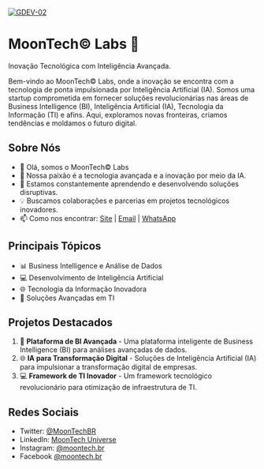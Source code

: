 <!-- Logo -->
<a href="https://g.dev/MoonTechBR"><img src="https://i.ibb.co/8dLTyrF/GDEV-02.png" alt="GDEV-02" border="0" /></a>

<!-- Título -->
# MoonTech© Labs 🚀
Inovação Tecnológica com Inteligência Avançada.

<!-- Descrição -->
Bem-vindo ao MoonTech© Labs, onde a inovação se encontra com a tecnologia de ponta impulsionada por Inteligência Artificial (IA). Somos uma startup comprometida em fornecer soluções revolucionárias nas áreas de Business Intelligence (BI), Inteligência Artificial (IA), Tecnologia da Informação (TI) e afins. Aqui, exploramos novas fronteiras, criamos tendências e moldamos o futuro digital.

<!-- Sobre Nós -->
## Sobre Nós

- 👋 Olá, somos o MoonTech© Labs
- 👀 Nossa paixão é a tecnologia avançada e a inovação por meio da IA.
- 🌱 Estamos constantemente aprendendo e desenvolvendo soluções disruptivas.
- 💡 Buscamos colaborações e parcerias em projetos tecnológicos inovadores.
- 📫 Como nos encontrar: [Site](https://g.dev/MoonTechBR) | [Email](mailto:moontech.ia@gmail.com) | [WhatsApp](https://wa.me/5521985996555)

<!-- Tópicos de Destaque -->
## Principais Tópicos

- 📊 Business Intelligence e Análise de Dados
- 💻 Desenvolvimento de Inteligência Artificial
- 🌐 Tecnologia da Informação Inovadora
- 🚀 Soluções Avançadas em TI

<!-- Projetos Destacados -->
## Projetos Destacados

1. 🧠 **Plataforma de BI Avançada** - Uma plataforma inteligente de Business Intelligence (BI) para análises avançadas de dados.
2. 🌐 **IA para Transformação Digital** - Soluções de Inteligência Artificial (IA) para impulsionar a transformação digital de empresas.
3. 💻 **Framework de TI Inovador** - Um framework tecnológico revolucionário para otimização de infraestrutura de TI.

<!-- Redes Sociais -->
## Redes Sociais

- Twitter: [@MoonTechBR](https://twitter.com/MoonTechBR)
- LinkedIn: [MoonTech Universe](https://www.linkedin.com/in/moontechbr)
- Instagram: [@moontech.br](https://www.instagram.com/moontech.br)
- Facebook [@moontech.br](https://www.facebook.com/MoonTech.BR)
